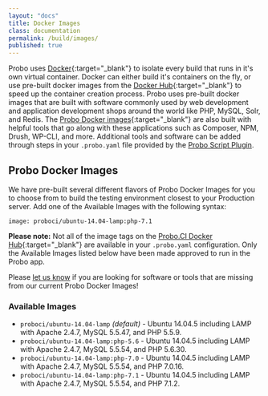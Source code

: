 ```yaml
---
layout: "docs"
title: Docker Images
class: documentation
permalink: /build/images/
published: true
---
```


Probo uses [Docker](https://www.docker.com/){:target="_blank"} to isolate every build that runs in it's own virtual container. Docker can either build it's containers on the fly, or use pre-built docker images from the [Docker Hub](https://hub.docker.com/){:target="_blank"} to speed up the container creation process. Probo uses pre-built docker images that are built with software commonly used by web development and application development shops around the world like PHP, MySQL, Solr, and Redis. The [Probo Docker images](https://hub.docker.com/u/proboci/){:target="_blank"} are also built with helpful tools that go along with these applications such as Composer, NPM, Drush, WP-CLI, and more. Additional tools and software can be added through steps in your `.probo.yaml` file provided by the [Probo Script Plugin](https://docs.probo.ci/plugins/script-plugin/).

## Probo Docker Images

We have pre-built several different flavors of Probo Docker Images for you to choose from to build the testing environment closest to your Production server. Add one of the Available Images with the following syntax:

    image: proboci/ubuntu-14.04-lamp:php-7.1


**Please note:** Not all of the image tags on the [Probo.CI Docker Hub](https://hub.docker.com/u/proboci/){:target="_blank"} are available in your `.probo.yaml` configuration. Only the Available Images listed below have been made approved to run in the Probo app.

Please [let us know](https://probo.ci/contact/) if you are looking for software or tools that are missing from our current Probo Docker Images!

### Available Images

- `proboci/ubuntu-14.04-lamp` _(default)_ - Ubuntu 14.04.5 including LAMP with Apache 2.4.7, MySQL 5.5.47, and PHP 5.5.9.
- `proboci/ubuntu-14.04-lamp:php-5.6` - Ubuntu 14.04.5 including LAMP with Apache 2.4.7, MySQL 5.5.54, and PHP 5.6.30.
- `proboci/ubuntu-14.04-lamp:php-7.0` - Ubuntu 14.04.5 including LAMP with Apache 2.4.7, MySQL 5.5.54, and PHP 7.0.16.
- `proboci/ubuntu-14.04-lamp:php-7.1` - Ubuntu 14.04.5 including LAMP with Apache 2.4.7, MySQL 5.5.54, and PHP 7.1.2.
